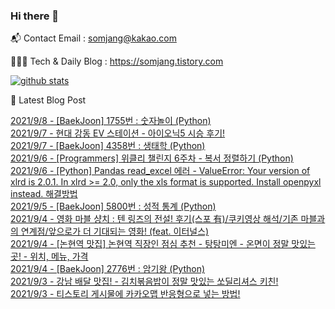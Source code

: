 ### Hi there 👋

📬  Contact Email : somjang@kakao.com

👨🏻‍💻  Tech & Daily Blog : https://somjang.tistory.com

[![github stats](https://github-readme-stats.vercel.app/api?username=SOMJANG&show_icons=true&hide_border=False)](https://somjang.tistory.com)

🤩 Latest Blog Post

[2021/9/8 - [BaekJoon] 1755번 : 숫자놀이 (Python)](https://somjang.tistory.com/entry/BaekJoon-1755%EB%B2%88-%EC%88%AB%EC%9E%90%EB%86%80%EC%9D%B4-Python) <br>
[2021/9/7 - 현대 강동 EV 스테이션 - 아이오닉5 시승 후기!](https://somjang.tistory.com/entry/%ED%98%84%EB%8C%80-%EA%B0%95%EB%8F%99-EV-%EC%8A%A4%ED%85%8C%EC%9D%B4%EC%85%98-%EC%95%84%EC%9D%B4%EC%98%A4%EB%8B%895-%EC%8B%9C%EC%8A%B9-%ED%9B%84%EA%B8%B0-%EC%8B%9C%EC%8A%B9-%EC%8B%A0%EC%B2%AD-%EB%B0%A9%EB%B2%95) <br>
[2021/9/7 - [BaekJoon] 4358번 : 생태학 (Python)](https://somjang.tistory.com/entry/BaekJoon-4358%EB%B2%88-%EC%83%9D%ED%83%9C%ED%95%99-Python) <br>
[2021/9/6 - [Programmers] 위클리 챌린지 6주차 - 복서 정렬하기 (Python)](https://somjang.tistory.com/entry/Programmers-%EC%9C%84%ED%81%B4%EB%A6%AC-%EC%B1%8C%EB%A6%B0%EC%A7%80-6%EC%A3%BC%EC%B0%A8-%EB%B3%B5%EC%84%9C-%EC%A0%95%EB%A0%AC%ED%95%98%EA%B8%B0-Python) <br>
[2021/9/6 - [Python] Pandas read_excel 에러 - ValueError: Your version of xlrd is 2.0.1. In xlrd >= 2.0, only the xls format is supported. Install openpyxl instead. 해결방법](https://somjang.tistory.com/entry/Python-Pandas-readexcel-%EC%97%90%EB%9F%AC-ValueError-Your-version-of-xlrd-is-201-In-xlrd-20-only-the-xls-format-is-supported-Install-openpyxl-instead-%ED%95%B4%EA%B2%B0%EB%B0%A9%EB%B2%95) <br>
[2021/9/5 - [BaekJoon] 5800번 : 성적 통계 (Python)](https://somjang.tistory.com/entry/BaekJoon-5800%EB%B2%88-%EC%84%B1%EC%A0%81-%ED%86%B5%EA%B3%84-Python) <br>
[2021/9/4 - 영화 마블 샹치 : 텐 링즈의 전설! 후기(스포 有)/쿠키영상 해석/기존 마블과의 연계점/앞으로가 더 기대되는 영화! (feat. 이터널스)](https://somjang.tistory.com/entry/%EC%98%81%ED%99%94-%EB%A7%88%EB%B8%94-%EC%83%B9%EC%B9%98-%ED%85%90-%EB%A7%81%EC%A6%88%EC%9D%98-%EC%A0%84%EC%84%A4-%ED%9B%84%EA%B8%B0%EC%8A%A4%ED%8F%AC-%E6%9C%89%EC%BF%A0%ED%82%A4%EC%98%81%EC%83%81-%ED%95%B4%EC%84%9D%EA%B8%B0%EC%A1%B4-%EB%A7%88%EB%B8%94%EA%B3%BC%EC%9D%98-%EC%97%B0%EA%B3%84%EC%A0%90%EC%95%9E%EC%9C%BC%EB%A1%9C%EA%B0%80-%EB%8D%94-%EA%B8%B0%EB%8C%80%EB%90%98%EB%8A%94-%EC%98%81%ED%99%94-Feat%EC%9D%B4%ED%84%B0%EB%84%90%EC%8A%A4) <br>
[2021/9/4 - [논현역 맛집] 논현역 직장인 점심 추천 - 탕탕미엔 - 온면이 정말 맛있는 곳! - 위치, 메뉴, 가격](https://somjang.tistory.com/entry/%EB%85%BC%ED%98%84%EC%97%AD-%EB%A7%9B%EC%A7%91-%EB%85%BC%ED%98%84%EC%97%AD-%EC%A7%81%EC%9E%A5%EC%9D%B8-%EC%A0%90%EC%8B%AC-%EC%B6%94%EC%B2%9C-%ED%83%95%ED%83%95%EB%AF%B8%EC%97%94-%EC%98%A8%EB%A9%B4%EC%9D%B4-%EC%A0%95%EB%A7%90-%EB%A7%9B%EC%9E%88%EB%8A%94-%EA%B3%B3-%EC%9C%84%EC%B9%98-%EB%A9%94%EB%89%B4-%EA%B0%80%EA%B2%A9) <br>
[2021/9/4 - [BaekJoon] 2776번 : 암기왕 (Python)](https://somjang.tistory.com/entry/BaekJoon-2776%EB%B2%88-%EC%95%94%EA%B8%B0%EC%99%95-Python) <br>
[2021/9/3 - 강남 배달 맛집! - 김치볶음밥이 정말 맛있는 쏘딜리셔스 키친!](https://somjang.tistory.com/entry/%EA%B0%95%EB%82%A8-%EB%B0%B0%EB%8B%AC-%EB%A7%9B%EC%A7%91-%EA%B9%80%EC%B9%98%EB%B3%B6%EC%9D%8C%EB%B0%A5%EC%9D%B4-%EC%A0%95%EB%A7%90-%EB%A7%9B%EC%9E%88%EB%8A%94-%EC%8F%98%EB%94%9C%EB%A6%AC%EC%85%94%EC%8A%A4-%ED%82%A4%EC%B9%9C) <br>
[2021/9/3 - 티스토리 게시물에 카카오맵 반응형으로 넣는 방법!](https://somjang.tistory.com/entry/%ED%8B%B0%EC%8A%A4%ED%86%A0%EB%A6%AC-%EA%B2%8C%EC%8B%9C%EB%AC%BC%EC%97%90-%EC%B9%B4%EC%B9%B4%EC%98%A4%EB%A7%B5-%EB%B0%98%EC%9D%91%ED%98%95-%EC%9C%BC%EB%A1%9C-%EB%84%A3%EB%8A%94-%EB%B0%A9%EB%B2%95) <br>
